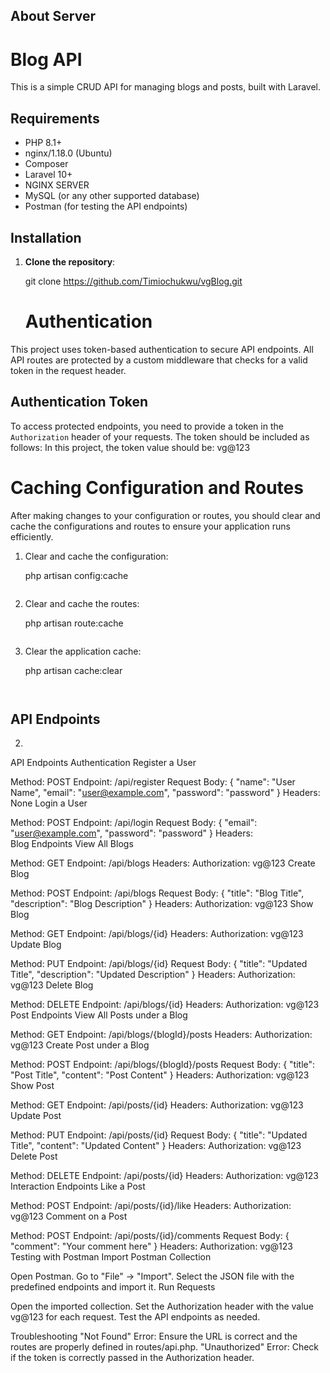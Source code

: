 
## About Server



# Blog API

This is a simple CRUD API for managing blogs and posts, built with Laravel.

## Requirements

- PHP 8.1+
- nginx/1.18.0 (Ubuntu)
- Composer
- Laravel 10+
- NGINX SERVER
- MySQL (or any other supported database)
- Postman (for testing the API endpoints)

## Installation

1. **Clone the repository**:
   
   git clone  https://github.com/Timiochukwu/vgBlog.git
   
   # Authentication


This project uses token-based authentication to secure API endpoints. All API routes are protected by a custom middleware that checks for a valid token in the request header. 

## Authentication Token

To access protected endpoints, you need to provide a token in the `Authorization` header of your requests. The token should be included as follows:
In this project, the token value should be: vg@123


# Caching Configuration and Routes

After making changes to your configuration or routes, you should clear and cache the configurations and routes to ensure your application runs efficiently.

1. Clear and cache the configuration:
    
    php artisan config:cache
    ```

2. Clear and cache the routes:
    
    php artisan route:cache
    ```

3. Clear the application cache:
    
    php artisan cache:clear
    ```


## API Endpoints
 2.  



API Endpoints
Authentication
Register a User

Method: POST
Endpoint: /api/register
Request Body: { "name": "User Name", "email": "user@example.com", "password": "password" }
Headers: None
Login a User

Method: POST
Endpoint: /api/login
Request Body: { "email": "user@example.com", "password": "password" }
Headers:    
Blog Endpoints
View All Blogs

Method: GET
Endpoint: /api/blogs
Headers: Authorization: vg@123
Create Blog

Method: POST
Endpoint: /api/blogs
Request Body: { "title": "Blog Title", "description": "Blog Description" }
Headers: Authorization: vg@123
Show Blog

Method: GET
Endpoint: /api/blogs/{id}
Headers: Authorization: vg@123
Update Blog

Method: PUT
Endpoint: /api/blogs/{id}
Request Body: { "title": "Updated Title", "description": "Updated Description" }
Headers: Authorization: vg@123
Delete Blog

Method: DELETE
Endpoint: /api/blogs/{id}
Headers: Authorization: vg@123
Post Endpoints
View All Posts under a Blog

Method: GET
Endpoint: /api/blogs/{blogId}/posts
Headers: Authorization: vg@123
Create Post under a Blog

Method: POST
Endpoint: /api/blogs/{blogId}/posts
Request Body: { "title": "Post Title", "content": "Post Content" }
Headers: Authorization: vg@123
Show Post

Method: GET
Endpoint: /api/posts/{id}
Headers: Authorization: vg@123
Update Post

Method: PUT
Endpoint: /api/posts/{id}
Request Body: { "title": "Updated Title", "content": "Updated Content" }
Headers: Authorization: vg@123
Delete Post

Method: DELETE
Endpoint: /api/posts/{id}
Headers: Authorization: vg@123
Interaction Endpoints
Like a Post

Method: POST
Endpoint: /api/posts/{id}/like
Headers: Authorization: vg@123
Comment on a Post

Method: POST
Endpoint: /api/posts/{id}/comments
Request Body: { "comment": "Your comment here" }
Headers: Authorization: vg@123
Testing with Postman
Import Postman Collection

Open Postman.
Go to "File" -> "Import".
Select the JSON file with the predefined endpoints and import it.
Run Requests

Open the imported collection.
Set the Authorization header with the value vg@123 for each request.
Test the API endpoints as needed.


Troubleshooting
"Not Found" Error: Ensure the URL is correct and the routes are properly defined in routes/api.php.
"Unauthorized" Error: Check if the token is correctly passed in the Authorization header.